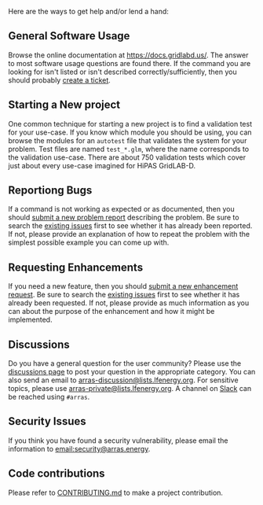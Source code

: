 Here are the ways to get help and/or lend a hand:

## General Software Usage

Browse the online documentation at https://docs.gridlabd.us/.  The answer to most software usage questions are found there. If the command you are looking for isn't listed or isn't described correctly/sufficiently, then you should probably [create a ticket]((https://github.com/arras-energy/gridlabd/issues/new/choose)).

## Starting a New project

One common technique for starting a new project is to find a validation test for your use-case. If you know which module you should be using, you can browse the modules for an `autotest` file that validates the system for your problem.  Test files are named `test_*.glm`, where the name corresponds to the validation use-case.  There are about 750 validation tests which cover just about every use-case imagined for HiPAS GridLAB-D.

## Reportiong Bugs

If a command is not working as expected or as documented, then you should [submit a new problem report](https://github.com/arras-energy/gridlabd/issues/new/choose) describing the problem. Be sure to search the [existing issues](https://github.com/arras-energy/gridlabd/issues) first to see whether it has already been reported. If not, please provide an explanation of how to repeat the problem with the simplest possible example you can come up with.

## Requesting Enhancements

If you need a new feature, then you should [submit a new enhancement request](https://github.com/arras-energy/gridlabd/issues/new/choose). Be sure to search the [existing issues](https://github.com/arras-energy/gridlabd/issues) first to see whether it has already been requested. If not, please provide as much information as you can about the purpose of the enhancement and how it might be implemented.

## Discussions

Do you have a general question for the user community?  Please use the [discussions page](https://github.com/arras-energy/gridlabd/discussions) to post your question in the appropriate category. You can also send an email to [arras-discussion@lists.lfenergy.org](email:arras-discussions@lists.lfenergy.org). For sensitive topics, please use [arras-private@lists.lfenergy.org](email:arras-private@lists.lfenergy.org). A channel on [Slack](slack.lfenergy.org) can be reached using `#arras`.

## Security Issues

If you think you have found a security vulnerability, please email the information to [email:security@arras.energy](security@arras.energy).

## Code contributions

Please refer to [CONTRIBUTING.md](CONTRIBUTING.md) to make a project contribution.
